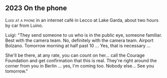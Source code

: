 
## **2023** On the phone

<span style="font-variant:small-caps;">Luigi at a phone</span> in an internet café in Lecco at Lake Garda, about two hours by car from Luino.

Luigi: "They send someone to us who is in the public eye, someone familiar.
Best with the camera team.
No, definitely with the camera team.
Airport Bolzano.
Tomorrow morning at half past 10 ... Yes, that is necessary ...

She'll be there, at any rate, you can count on her... call the Courage Foundation and get confirmation that this is real.
They're right around the corner from you in Berlin ... yes, I'm coming too.
Nobody else... See you tomorrow."

